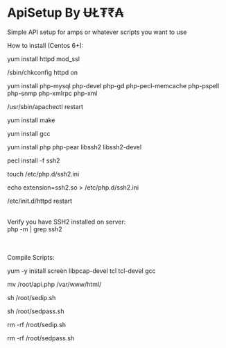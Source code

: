 # ApiSetup By ɄŁ₮₹₳
Simple API setup for amps or whatever scripts you want to use

How to install (Centos 6+):

yum install httpd mod_ssl

/sbin/chkconfig httpd on

yum install php-mysql php-devel php-gd php-pecl-memcache php-pspell php-snmp php-xmlrpc php-xml

/usr/sbin/apachectl restart

yum install make

yum install gcc

yum install php php-pear libssh2 libssh2-devel

pecl install -f ssh2

touch /etc/php.d/ssh2.ini

echo extension=ssh2.so > /etc/php.d/ssh2.ini

/etc/init.d/httpd restart

<br>
Verify you have SSH2 installed on server:
<br>
php -m | grep ssh2

<br><br>
Compile Scripts:

yum -y install screen libpcap-devel tcl tcl-devel gcc

mv /root/api.php /var/www/html/

sh /root/sedip.sh

sh /root/sedpass.sh

rm -rf /root/sedip.sh

rm -rf /root/sedpass.sh
